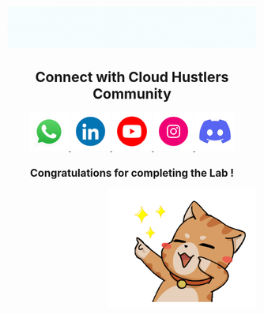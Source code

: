 ![API Gateway Banner](https://github.com/Abhiraj-1604/gcsbucket/blob/659e23c902449b91c536e3e15763eeae8d8728ff/gif/11.gif)
<div align="center">
  
# Connect with Cloud Hustlers Community
</div>

<p align="center">
  <a href="https://whatsapp.cloudhustlers.in" target="_blank">
    <img src="https://raw.githubusercontent.com/Abhiraj-1604/gcsbucket/main/gif/235294019-40007353-6219-4ec5-b661-b3c35136dd0b.gif" alt="WhatsApp" width="80">
  </a>
  <a href="https://in.linkedin.com/company/cloud-hustlers" target="_blank">
    <img src="https://raw.githubusercontent.com/Abhiraj-1604/gcsbucket/main/gif/235294012-0a55e343-37ad-4b0f-924f-c8431d9d2483.gif" alt="LinkedIn" width="80">
  </a>
  <a href="https://www.youtube.com/@CloudHustlers" target="_blank">
    <img src="https://github.com/Abhiraj-1604/gcsbucket/blob/ca0d82039f8d2b6bf50bc1a6d80b3314f12579ca/gif/vecteezy_youtube-logo-png-youtube-logo-transparent-png-youtube-icon_23986480.png" alt="Youtube" width="80">
  </a>
  <a href="https://instagram.com/cloud_hustlers" target="_blank">
    <img src="https://raw.githubusercontent.com/Abhiraj-1604/gcsbucket/main/gif/235294013-a33e5c43-a01c-43f6-b44d-a406d8b4ab75.gif" alt="Instagram" width="80">
  </a>
  <a href="https://discord.gg/MdbVq7BJNd" target="_blank">
    <img src="https://raw.githubusercontent.com/Abhiraj-1604/gcsbucket/main/gif/235294015-47144047-25ab-417c-af1b-6746820a20ff.gif" alt="GitHub" width="80">
  </a>
</p>

<div align="center">
  
## Congratulations for completing the Lab !

</div>
<img src="https://github.com/Abhiraj-1604/gcsbucket/blob/ad763e250f997176fc366de152d1a80a47a14d00/gif/AW356234_04-ezgif.com-reverse.gif" align="right" width="300">



